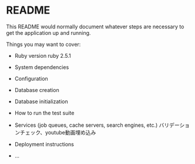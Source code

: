 # README

This README would normally document whatever steps are necessary to get the
application up and running.

Things you may want to cover:

* Ruby version
ruby 2.5.1
* System dependencies

* Configuration

* Database creation

* Database initialization

* How to run the test suite

* Services (job queues, cache servers, search engines, etc.)
バリデーションチェック、youtube動画埋め込み
* Deployment instructions

* ...
